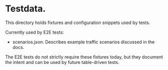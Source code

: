 # Testdata.

This directory holds fixtures and configuration snippets used by tests.

Currently used by E2E tests:
- scenarios.json: Describes example traffic scenarios discussed in the docs.

The E2E tests do not strictly require these fixtures today, but they document the intent and can be used by future table-driven tests.
